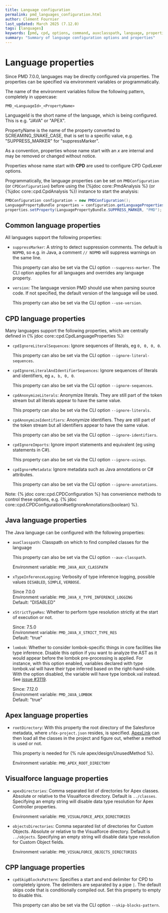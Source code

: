 ```yaml
---
title: Language configuration
permalink: pmd_languages_configuration.html
author: Clément Fournier
last_updated: March 2025 (7.12.0)
tags: [languages]
keywords: [pmd, cpd, options, command, auxclasspath, language, properties]
summary: "Summary of language configuration options and properties"
---
```


# Language properties

Since PMD 7.0.0, languages may be directly configured via properties.
The properties can be specified via environment variables or programmatically.

The name of the environment variables follow the following pattern,
completely in uppercase:

    PMD_<LanguageId>_<PropertyName>

LanguageId is the short name of the language, which is being configured. This is e.g. "JAVA" or "APEX".

PropertyName is the name of the property converted to SCREAMING_SNAKE_CASE, that is set to a specific value, e.g. "SUPPRESS_MARKER" for "suppressMarker".

As a convention, properties whose name start with an *x* are internal and may be removed or changed without notice.

Properties whose name start with **CPD** are used to configure CPD CpdLexer options.

Programmatically, the language properties can be set on `PMDConfiguration` (or `CPDConfiguration`) before using the
{%jdoc core::PmdAnalysis %} (or {%jdoc core::cpd.CpdAnalysis %}) instance
to start the analysis:

```java
PMDConfiguration configuration = new PMDConfiguration();
LanguagePropertyBundle properties = configuration.getLanguageProperties(LanguageRegistry.PMD.getLanguageById("java"));
properties.setProperty(LanguagePropertyBundle.SUPPRESS_MARKER, "PMD");
```

## Common language properties

All languages support the following properties:

- `suppressMarker`: A string to detect suppression comments. The default is `NOPMD`, so e.g. in Java, a
  comment `// NOPMD` will suppress warnings on the same line.

  This property can also be set via the CLI option `--suppress-marker`. The CLI option applies for all languages
  and overrides any language property.

- `version`: The language version PMD should use when parsing source code. If not specified, the default
  version of the language will be used.

  This property can also be set via the CLI option `--use-version`.

## CPD language properties

Many languages support the following properties, which are centrally defined in {% jdoc core::cpd.CpdLanguageProperties %}:

- `cpdIgnoreLiteralSequences`: Ignore sequences of literals, eg `0, 0, 0, 0`.

  This property can also be set via the CLI option `--ignore-literal-sequences`.

- `cpdIgnoreLiteralAndIdentifierSequences`: Ignore sequences of literals and identifiers, eg `a, b, 0, 0`.

  This property can also be set via the CLI option `--ignore-sequences`.

- `cpdAnonymizeLiterals`: Anonymize literals. They are still part of the token stream but all literals appear to have
  the same value.

  This property can also be set via the CLI option `--ignore-literals`.

- `cpdAnonymizeIdentifiers`: Anonymize identifiers. They are still part of the token stream but all identifiers
  appear to have the same value.

  This property can also be set via the CLI option `--ignore-identifiers`.

- `cpdIgnoreImports`: Ignore import statements and equivalent (eg using statements in C#).

  This property can also be set via the CLI option `--ignore-usings`.

- `cpdIgnoreMetadata`: Ignore metadata such as Java annotations or C# attributes.

  This property can also be set via the CLI option `--ignore-annotations`.

Note: {% jdoc core::cpd.CPDConfiguration %} has convenience methods to control these options, e.g.
{% jdoc core::cpd.CPDConfiguration#setIgnoreAnnotations(boolean) %}.

## Java language properties

The Java language can be configured with the following properties:

- `auxClasspath`: Classpath on which to find compiled classes for the language

  This property can also be set via the CLI option `--aux-classpath`.

  Environment variable: `PMD_JAVA_AUX_CLASSPATH`

- `xTypeInferenceLogging`: Verbosity of type inference logging, possible values `DISABLED`, `SIMPLE`, `VERBOSE`.

  Since 7.0.0  
  Environment variable: `PMD_JAVA_X_TYPE_INFERENCE_LOGGING`  
  Default: "DISABLED"

- `xStrictTypeRes`: Whether to perform type resolution strictly at the start of execution or not.

  Since: 7.5.0  
  Environment variable: `PMD_JAVA_X_STRICT_TYPE_RES`  
  Default: "true"

- `lombok`: Whether to consider lombok-specific things in core facilities like type inference.
  Disable this option if you want to analyze the AST as it would appear before the lombok pre-processing is applied.
  For instance, with this option enabled, variables declared with type lombok.val will have their type inferred based on the right-hand-side.
  With the option disabled, the variable will have type lombok.val instead.
  See [issue #3119](https://github.com/pmd/pmd/issues/3119).

  Since: 7.12.0  
  Environment variable: `PMD_JAVA_LOMBOK`  
  Default: "true"

## Apex language properties

- `rootDirectory`: With this property the root directory of the Salesforce metadata, where `sfdx-project.json`
  resides, is specified. [ApexLink](https://github.com/nawforce/ApexLink) can then load all the classes
  in the project and figure out, whether a method is used or not.

  This property is needed for {% rule apex/design/UnusedMethod %}.

  Environment variable: `PMD_APEX_ROOT_DIRECTORY`

## Visualforce language properties

- `apexDirectories`: Comma separated list of directories for Apex classes. Absolute
  or relative to the Visualforce directory. Default is `../classes`. Specifying an
  empty string will disable data type resolution for Apex Controller properties.

  Environment variable: `PMD_VISUALFORCE_APEX_DIRECTORIES`

- `objectsDirectories`: Comma separated list of directories for Custom Objects.
  Absolute or relative to the Visualforce directory. Default is `../objects`.
  Specifying an empty string will disable data type resolution for Custom Object fields.

  Environment variable: `PMD_VISUALFORCE_OBJECTS_DIRECTORIES`

## CPP language properties

- `cpdSkipBlocksPattern`: Specifies a start and end delimiter for CPD to completely ignore.
  The delimiters are separated by a pipe `|`. The default skips code
  that is conditionally compiled out. Set this property to empty to disable this.

  This property can also be set via the CLI option `--skip-blocks-pattern`.
